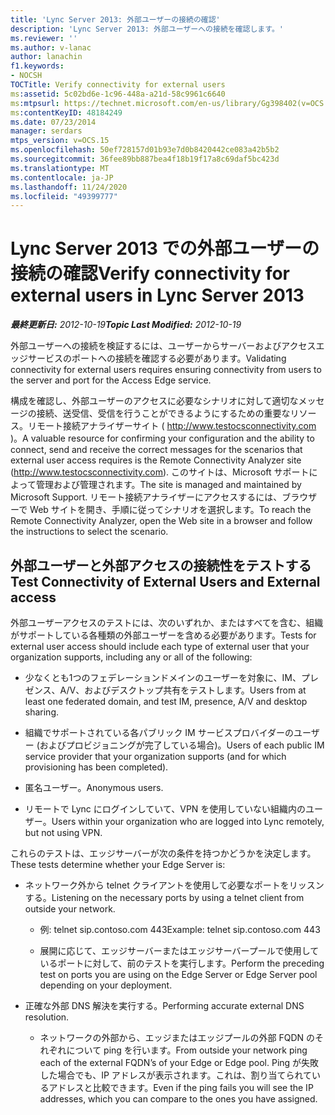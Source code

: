 ```yaml
---
title: 'Lync Server 2013: 外部ユーザーの接続の確認'
description: 'Lync Server 2013: 外部ユーザーへの接続を確認します。'
ms.reviewer: ''
ms.author: v-lanac
author: lanachin
f1.keywords:
- NOCSH
TOCTitle: Verify connectivity for external users
ms:assetid: 5c02bd6e-1c96-448a-a21d-58c9961c6640
ms:mtpsurl: https://technet.microsoft.com/en-us/library/Gg398402(v=OCS.15)
ms:contentKeyID: 48184249
ms.date: 07/23/2014
manager: serdars
mtps_version: v=OCS.15
ms.openlocfilehash: 50ef728157d01b93e7d0b8420442ce083a42b5b2
ms.sourcegitcommit: 36fee89bb887bea4f18b19f17a8c69daf5bc423d
ms.translationtype: MT
ms.contentlocale: ja-JP
ms.lasthandoff: 11/24/2020
ms.locfileid: "49399777"
---
```

# <a name="verify-connectivity-for-external-users-in-lync-server-2013"></a><span data-ttu-id="9e136-103">Lync Server 2013 での外部ユーザーの接続の確認</span><span class="sxs-lookup"><span data-stu-id="9e136-103">Verify connectivity for external users in Lync Server 2013</span></span>

<div data-xmlns="http://www.w3.org/1999/xhtml">

<div class="topic" data-xmlns="http://www.w3.org/1999/xhtml" data-msxsl="urn:schemas-microsoft-com:xslt" data-cs="https://msdn.microsoft.com/">

<div data-asp="https://msdn2.microsoft.com/asp">



</div>

<div id="mainSection">

<div id="mainBody"><span data-ttu-id="9e136-104">

<span> </span></span><span class="sxs-lookup"><span data-stu-id="9e136-104">

<span> </span></span></span>

<span data-ttu-id="9e136-105">_**最終更新日:** 2012-10-19_</span><span class="sxs-lookup"><span data-stu-id="9e136-105">_**Topic Last Modified:** 2012-10-19_</span></span>

<span data-ttu-id="9e136-106">外部ユーザーへの接続を検証するには、ユーザーからサーバーおよびアクセスエッジサービスのポートへの接続を確認する必要があります。</span><span class="sxs-lookup"><span data-stu-id="9e136-106">Validating connectivity for external users requires ensuring connectivity from users to the server and port for the Access Edge service.</span></span>

<span data-ttu-id="9e136-107">構成を確認し、外部ユーザーのアクセスに必要なシナリオに対して適切なメッセージの接続、送受信、受信を行うことができるようにするための重要なリソース。リモート接続アナライザーサイト ( <http://www.testocsconnectivity.com> )。</span><span class="sxs-lookup"><span data-stu-id="9e136-107">A valuable resource for confirming your configuration and the ability to connect, send and receive the correct messages for the scenarios that external user access requires is the Remote Connectivity Analyzer site (<http://www.testocsconnectivity.com>).</span></span> <span data-ttu-id="9e136-108">このサイトは、Microsoft サポートによって管理および管理されます。</span><span class="sxs-lookup"><span data-stu-id="9e136-108">The site is managed and maintained by Microsoft Support.</span></span> <span data-ttu-id="9e136-109">リモート接続アナライザーにアクセスするには、ブラウザーで Web サイトを開き、手順に従ってシナリオを選択します。</span><span class="sxs-lookup"><span data-stu-id="9e136-109">To reach the Remote Connectivity Analyzer, open the Web site in a browser and follow the instructions to select the scenario.</span></span>

<div>

## <a name="test-connectivity-of-external-users-and-external-access"></a><span data-ttu-id="9e136-110">外部ユーザーと外部アクセスの接続性をテストする</span><span class="sxs-lookup"><span data-stu-id="9e136-110">Test Connectivity of External Users and External access</span></span>

<span data-ttu-id="9e136-111">外部ユーザーアクセスのテストには、次のいずれか、またはすべてを含む、組織がサポートしている各種類の外部ユーザーを含める必要があります。</span><span class="sxs-lookup"><span data-stu-id="9e136-111">Tests for external user access should include each type of external user that your organization supports, including any or all of the following:</span></span>

  - <span data-ttu-id="9e136-112">少なくとも1つのフェデレーションドメインのユーザーを対象に、IM、プレゼンス、A/V、およびデスクトップ共有をテストします。</span><span class="sxs-lookup"><span data-stu-id="9e136-112">Users from at least one federated domain, and test IM, presence, A/V and desktop sharing.</span></span>

  - <span data-ttu-id="9e136-113">組織でサポートされている各パブリック IM サービスプロバイダーのユーザー (およびプロビジョニングが完了している場合)。</span><span class="sxs-lookup"><span data-stu-id="9e136-113">Users of each public IM service provider that your organization supports (and for which provisioning has been completed).</span></span>

  - <span data-ttu-id="9e136-114">匿名ユーザー。</span><span class="sxs-lookup"><span data-stu-id="9e136-114">Anonymous users.</span></span>

  - <span data-ttu-id="9e136-115">リモートで Lync にログインしていて、VPN を使用していない組織内のユーザー。</span><span class="sxs-lookup"><span data-stu-id="9e136-115">Users within your organization who are logged into Lync remotely, but not using VPN.</span></span>

<span data-ttu-id="9e136-116">これらのテストは、エッジサーバーが次の条件を持つかどうかを決定します。</span><span class="sxs-lookup"><span data-stu-id="9e136-116">These tests determine whether your Edge Server is:</span></span>

  - <span data-ttu-id="9e136-117">ネットワーク外から telnet クライアントを使用して必要なポートをリッスンする。</span><span class="sxs-lookup"><span data-stu-id="9e136-117">Listening on the necessary ports by using a telnet client from outside your network.</span></span>
    
      - <span data-ttu-id="9e136-118">例: telnet sip.contoso.com 443</span><span class="sxs-lookup"><span data-stu-id="9e136-118">Example: telnet sip.contoso.com 443</span></span>
    
      - <span data-ttu-id="9e136-119">展開に応じて、エッジサーバーまたはエッジサーバープールで使用しているポートに対して、前のテストを実行します。</span><span class="sxs-lookup"><span data-stu-id="9e136-119">Perform the preceding test on ports you are using on the Edge Server or Edge Server pool depending on your deployment.</span></span>

  - <span data-ttu-id="9e136-120">正確な外部 DNS 解決を実行する。</span><span class="sxs-lookup"><span data-stu-id="9e136-120">Performing accurate external DNS resolution.</span></span>
    
      - <span data-ttu-id="9e136-121">ネットワークの外部から、エッジまたはエッジプールの外部 FQDN のそれぞれについて ping を行います。</span><span class="sxs-lookup"><span data-stu-id="9e136-121">From outside your network ping each of the external FQDN’s of your Edge or Edge pool.</span></span> <span data-ttu-id="9e136-122">Ping が失敗した場合でも、IP アドレスが表示されます。これは、割り当てられているアドレスと比較できます。</span><span class="sxs-lookup"><span data-stu-id="9e136-122">Even if the ping fails you will see the IP addresses, which you can compare to the ones you have assigned.</span></span>

<span data-ttu-id="9e136-123"></div>

</div>

<span> </span>

</div>

</div>

</span><span class="sxs-lookup"><span data-stu-id="9e136-123"></div>

</div>

<span> </span>

</div>

</div>

</span></span></div>

